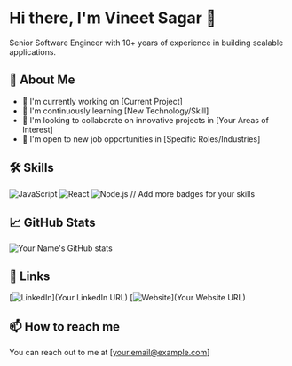 # Hi there, I'm Vineet Sagar 👋

Senior Software Engineer with 10+ years of experience in building scalable applications.

## 🚀 About Me
- 🔭 I'm currently working on [Current Project]
- 🌱 I'm continuously learning [New Technology/Skill]
- 👯 I'm looking to collaborate on innovative projects in [Your Areas of Interest]
- 🤔 I'm open to new job opportunities in [Specific Roles/Industries]

## 🛠 Skills
![JavaScript](https://img.shields.io/badge/-JavaScript-F7DF1E?style=flat-square&logo=javascript&logoColor=black)
![React](https://img.shields.io/badge/-React-61DAFB?style=flat-square&logo=react&logoColor=black)
![Node.js](https://img.shields.io/badge/-Node.js-339933?style=flat-square&logo=node.js&logoColor=white)
// Add more badges for your skills

## 📈 GitHub Stats
![Your Name's GitHub stats](https://github-readme-stats.vercel.app/api?username=vineetsgr07&show_icons=true&theme=radical)

## 🔗 Links
[![LinkedIn](https://img.shields.io/badge/-LinkedIn-0077B5?style=flat-square&logo=LinkedIn&logoColor=white)](Your LinkedIn URL)
[![Website](https://img.shields.io/badge/-Website-FF7139?style=flat-square&logo=Firefox-Browser&logoColor=white)](Your Website URL)

## 📫 How to reach me
You can reach out to me at [your.email@example.com]
